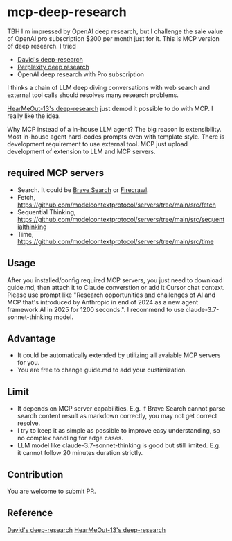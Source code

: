 # mcp-deep-research

TBH I'm impressed by OpenAI deep research, but I challenge the sale value of OpenAI pro subscription $200 per month just for it. This is MCP version of deep research. I tried 
- [David's deep-research](https://github.com/dzhng/deep-research)
- [Perplexity deep research](https://www.perplexity.ai/)
- OpenAI deep research with Pro subscription

I thinks a chain of LLM deep diving conversations with web search and external tool calls should resolves many research problems.

[HearMeOut-13's deep-research](https://www.reddit.com/r/ClaudeAI/comments/1ijg50g/guide_setting_up_deep_research_capabilities_with/) just demod it possible to do with MCP. I really like the idea.

Why MCP instead of a in-house LLM agent? The big reason is extensibility. Most in-house agent hard-codes prompts even with template style. There is development requirement to use external tool. MCP just upload development of extension to LLM and MCP servers.

## required MCP servers
- Search. It could be [Brave Search](https://github.com/modelcontextprotocol/servers/tree/main/src/brave-search) or [Firecrawl](https://github.com/mendableai/firecrawl-mcp-server).
- Fetch, https://github.com/modelcontextprotocol/servers/tree/main/src/fetch
- Sequential Thinking, https://github.com/modelcontextprotocol/servers/tree/main/src/sequentialthinking
- Time, https://github.com/modelcontextprotocol/servers/tree/main/src/time


## Usage
After you installed/config required MCP servers, you just need to download guide.md, then attach it to Claude converstion or add it Cursor chat context. Please use prompt like "Research opportunities and challenges of AI and MCP that's introduced by Anthropic in end of 2024 as a new agent framework AI in 2025 for 1200 seconds.". I recommend to use claude-3.7-sonnet-thinking model.

## Advantage
- It could be automatically extended by utilizing all avaiable MCP servers for you.
- You are free to change guide.md to add your custimization.

## Limit
- It depends on MCP server capabilities. E.g. if Brave Search cannot parse search content result as markdown correctly, you may not get correct resolve.
- I try to keep it as simple as possible to improve easy understanding, so no complex handling for edge cases.
- LLM model like claude-3.7-sonnet-thinking is good but still limited. E.g. it cannot follow 20 minutes duration strictly.

## Contribution
You are welcome to submit PR.


## Reference
[David's deep-research](https://github.com/dzhng/deep-research)
[HearMeOut-13's deep-research](https://www.reddit.com/r/ClaudeAI/comments/1ijg50g/guide_setting_up_deep_research_capabilities_with/)

